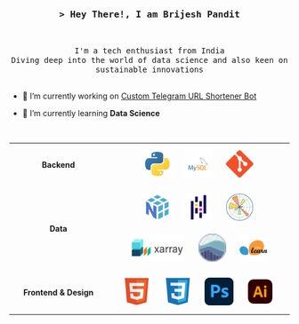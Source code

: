<!-- Title -->
<h3 align="center">
        <samp>&gt; Hey There!, I am Brijesh Pandit
        </samp>
</h3>
<br>

<p align="center">
        <!-- Intro -->
        <samp>
                I'm a tech enthusiast from India 
                <br>
                Diving deep into the world of data science and also keen on sustainable innovations</b>
                <br>
                <br>
        </samp>
        <!-- Technologies -->
        <!-- JavaScript -->
        <!-- <a href="https://github.com/ShahriarShafin?tab=repositories" target="_blank"><img alt="JavaScript"
                        src="https://img.shields.io/badge/-JavaScript-F7DF1E?style=flat-square&logo=JavaScript&logoColor=white">
        </a> -->
</p>

- 🔭 I’m currently working on [Custom Telegram URL Shortener Bot](https://github.com/brijeshpandit/tg-url-shortener)

- 🌱 I’m currently learning **Data Science**

<br>

<table align='center' width='100%'>
  <tr>
    <td valign="middle" align="center" style="font-weight: bold;" width="35%">
      Backend
    </td>
    <td valign="top" width=100%>
      <div align="center">
        <img style="margin: 10px" src="icons/python-svgrepo-com.svg" alt="Python" height="50"/>
        <img style="margin: 10px" src="icons/mysql-logo-svgrepo-com.svg" alt="MySQL" height="50"/>
        <img style="margin: 10px" src="icons/Git.svg" alt="Git" height="50"/>
      </div>
    </td>
  </tr>

  <tr>
    <td valign="middle" align="center" style="font-weight: bold;" width="35%">
      Data
    </td>
    <td valign="top" width=100%>
      <div align="center">
        <img style="margin: 10px" src="icons/numpy-svgrepo-com.svg" alt="Numpy" height="50"/>
        <img style="margin: 10px" src="icons/Pandas.svg" alt="Pandas" height="50"/>
        <img style="margin: 10px" src="icons/Matplotlib.svg" alt="Matplotlib" height="50"/>
        <img style="margin: 10px" src="icons/Xarray_Logo_RGB_Final.svg" alt="X-array" height="50"/>
        <img style="margin: 10px" src="icons/seaborn-icon.svg" alt="Seaborn" height="50"/>
        <img style="margin: 10px" src="icons/scikit-learn.svg" alt="scikit-learn" height="50"/>
      </div>
    </td>
  </tr>

  <tr>
    <td valign="middle" align="center" style="font-weight: bold;" width="35%">
      Frontend & Design
    </td>
    <td valign="top" width=100%>
      <div align="center">
        <img style="margin: 10px" src="icons/HTML5.svg" alt="HTML" height="50"/>
        <img style="margin: 10px" src="icons/CSS3.svg" alt="CSS" height="50"/>
        <img style="margin: 10px" src="icons/Adobe_Photoshop_CC_icon.svg" alt="Photoshop" height="50"/>
        <img style="margin: 10px" src="icons/adobe-illustrator-svgrepo-com.svg" alt="Illustrator" height="50"/>
      </div>
    </td>
  </tr>
</table>


